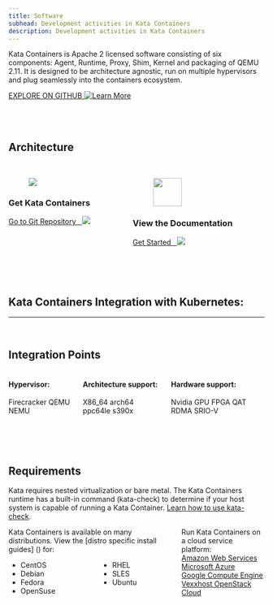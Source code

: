 ```yaml
---
title: Software
subhead: Development activities in Kata Containers
description: Development activities in Kata Containers
---
```


Kata Containers is Apache 2 licensed software consisting of six components: Agent, Runtime, Proxy, Shim, Kernel and packaging of QEMU 2.11. It is designed to be architecture agnostic, run on multiple hypervisors and plug seamlessly into the containers ecosystem.
<br>

<a href="https://github.com/kata-containers" class="button is-primary-dark is-rounded">
  <span>EXPLORE ON GITHUB</span>

  <span class="ico">
    <img src="../.vuepress/theme/svg/arrow-left.svg" alt="Learn More" />
  </span>
</a>

<br>
<br>
<br>
<br>


## Architecture

  <!-- <a href="/assets/img/kata-explained1@2x.a43936f5.png">
    <img
      src="../.vuepress/theme/images/kata-explained1@2x.png"
      alt="title"
    />
  </a> -->
  <image-modal imgurl="../images/kata-explained1@2x.png" />

<br>

<div class="columns">
  <div class="column">
    <div class="box is-green">
     <div class="box-text"><div class="software-icon"><figure class="image is-64x64">
      <img src="../.vuepress/theme/svg/logo_ico1.svg">
      </figure></div><h3 class="is-software">Get Kata Containers</h3>
      <a href="https://git.katacontainers.io/cgit" class="a-primary-blue" >
        Go to Git Repository &nbsp <img src="../.vuepress/theme/svg/arrow-left_primary-dark.svg" class="a-primary-blue">
      </a></div>
    </div>
  </div>
  <div class="column">
    <div class="box is-green">
     <div class="box-text"><div class="software-icon" style="align-content: middle"><figure class="image is-64x64">
      <img style="height: 56.13px" src="../.vuepress/theme/svg/document_primary-dark.svg">
      </figure></div><h3 class="is-software">View the Documentation</h3>
      <a href="https://github.com/kata-containers/documentation" class="a-primary-blue">
        Get Started &nbsp <img src="../.vuepress/theme/svg/arrow-left_primary-dark.svg">
      </a></div>
    </div>
  </div>
</div>

<br>
<br>
<br>
<br>

## Kata Containers Integration with Kubernetes:

  <!-- <a href="/images/Airship_Diagram_SimplifiedArchitecture.jpg">
    <img
      src="/images/Airship_Diagram_SimplifiedArchitecture.jpg"
      alt="title"
    />
  </a> -->
  <image-modal imgurl="/images/KataContainers_Kubernetes_Integration_Diagram.jpg" />

<p><hr /></p>
<p>&nbsp;</p>

<div class="container1">
  <h2 class="features">Integration Points</h2>
</div>


<div class="container2">

<div class="columns">

  <div class="column col1">
  
  <h4 class='is-centered'>Hypervisor:</h4>
    <span>Firecracker</span>
    <span>QEMU</span>
    <span>NEMU</span>
  </div>
  
  <div class="column">
    <h4>Architecture support:</h4>
    <span>X86_64</span>
    <span>arch64</span>
    <span>ppc64le</span>
    <span>s390x</span>
  </div>

  <div class="column col3">
    <h4>Hardware support:</h4>
    <span>Nvidia GPU</span>
    <span>FPGA</span>
    <span>QAT</span>
    <span>RDMA</span>
    <span>SRIO-V</span>
  </div>

</div>

</div>

<br>
<br>
<br>
<br>


## Requirements

Kata requires nested virtualization or bare metal. The Kata Containers runtime has a built-in command (kata-check) to determine if your host system is capable of running a Kata Container. [Learn how to use kata-check](http://bit.ly/katacheck).



<div class="columns">

  <div class="column ">

  <box withActions title="Distributions">
    Kata Containers is available on many distributions. View the [distro specific install guides] () for:

  <br/>

  <div class="columns">
    <div class="column"> 
      <ul><li>CentOS</li><li>Debian</li><li>Fedora</li><li>OpenSuse</li></ul>
    </div>
    <div class="column">
      <ul><li>RHEL</li><li>SLES</li><li>Ubuntu</li></ul>
    </div>
  </div>

  </box>


  </div>
  
  <div class="column">
    
  <box withActions title="Cloud Service Platform">
    Run Kata Containers on a cloud service platform:

  <div class="columns">
  <div class="column">
    <a href="https://aws.amazon.com/" target="_blank" >Amazon Web Services</a><br/>
    <a href="https://azure.microsoft.com/" target="_blank" >Microsoft Azure</a><br/>
    <a href="https://cloud.google.com/compute/" target="_blank" >Google Compute Engine</a><br/>
    <a href="https://vexxhost.com/" target="_blank" >Vexxhost OpenStack Cloud</a><br/><br/><br/>
  </div>
  </div>

  </box>

  </div>

</div>